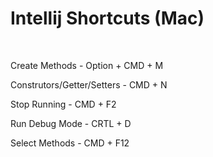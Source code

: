 # Intellij Shortcuts (Mac) #

<br/>

Create Methods - Option + CMD + M

Construtors/Getter/Setters - CMD + N

Stop Running - CMD + F2

Run Debug Mode - CRTL + D

Select Methods - CMD + F12
